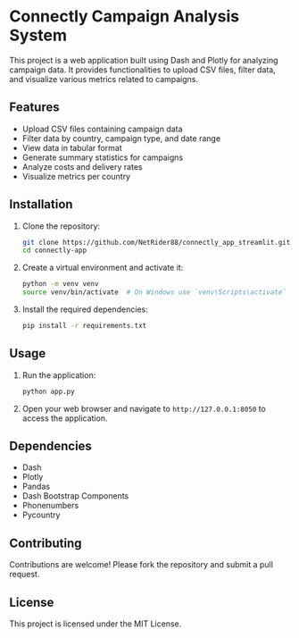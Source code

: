 # Connectly Campaign Analysis System

This project is a web application built using Dash and Plotly for analyzing campaign data. It provides functionalities to upload CSV files, filter data, and visualize various metrics related to campaigns.

## Features

- Upload CSV files containing campaign data
- Filter data by country, campaign type, and date range
- View data in tabular format
- Generate summary statistics for campaigns
- Analyze costs and delivery rates
- Visualize metrics per country

## Installation

1. Clone the repository:
    ```sh
    git clone https://github.com/NetRider88/connectly_app_streamlit.git
    cd connectly-app
    ```

2. Create a virtual environment and activate it:
    ```sh
    python -m venv venv
    source venv/bin/activate  # On Windows use `venv\Scripts\activate`
    ```

3. Install the required dependencies:
    ```sh
    pip install -r requirements.txt
    ```

## Usage

1. Run the application:
    ```sh
    python app.py
    ```

2. Open your web browser and navigate to `http://127.0.0.1:8050` to access the application.

## Dependencies

- Dash
- Plotly
- Pandas
- Dash Bootstrap Components
- Phonenumbers
- Pycountry

## Contributing

Contributions are welcome! Please fork the repository and submit a pull request.

## License

This project is licensed under the MIT License.
